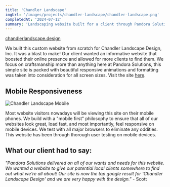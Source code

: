 ```yaml
---
title: 'Chandler Landscape'
imgUrl: '/images/projects/chandler-landscape/chandler-landscape.png'
completedAt: '2024-07-12'
summary: 'Landscaping website built for a client through Pandora Solutions.'
---
```


[chandlerlandscape.design](https://chandlerlandscape.design)

We built this custom website from scratch for Chandler Landscape Design, Inc. It was a blast to make! Our client wanted an informative website that boosted their online presence and allowed for more clients to find them. We focus on craftsmanship more than anything here at Pandora Solutions, this simple site is packed with beautiful responsive animations and formatting was taken into consideration for all screen sizes. Visit the site [here](https://chandlerlandscape.design).

## Mobile Responsiveness

![Chandler Landscape Mobile](/images/projects/chandler-landscape/chandler-landscape-mobile.png)

Most website visitors nowadays will be viewing this site on their mobile phones. We build with a "mobile first" philosophy to ensure that all of our websites look great, load fast, and most importantly, feel responsive on mobile devices. We test with all major browsers to eliminate any oddities. This website has been through thorough user testing on mobile devices.

## What our client had to say:

_"Pandora Solutions delivered on all of our wants and needs for this website. We wanted a website to give our potential local clients somewhere to find out what we're all about! Our site is now the top google result for 'Chandler Landscape Design' and we are very happy with the design."_ - Scott
